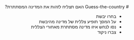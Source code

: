 <div dir='rtl' lang='he'>
# Guess-the-country
 האם תצליח לזהות את המדינה המסתתרת?
  
* בחרו יבשת
* על המסך תופיע צללית של מדינה מהיבשת 
* נסו לנחש איזו מדינה מסתתרת מאחורי הצללית
* צברו ניקוד
